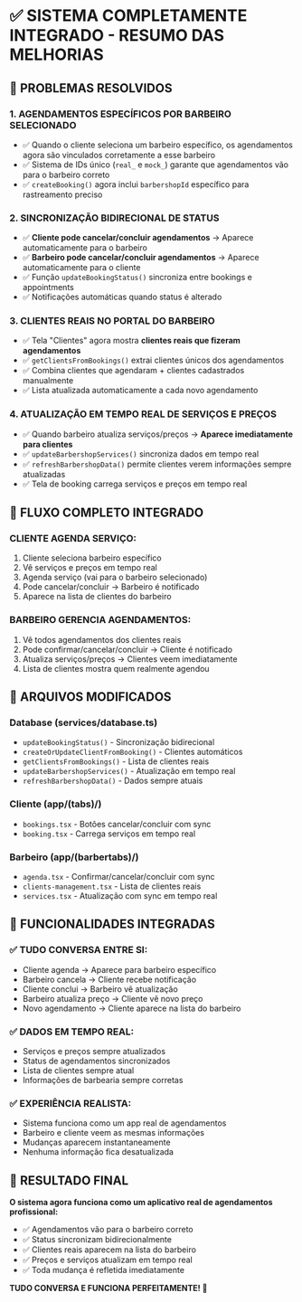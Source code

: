 # ✅ SISTEMA COMPLETAMENTE INTEGRADO - RESUMO DAS MELHORIAS

## 🎯 PROBLEMAS RESOLVIDOS

### 1. **AGENDAMENTOS ESPECÍFICOS POR BARBEIRO SELECIONADO**
- ✅ Quando o cliente seleciona um barbeiro específico, os agendamentos agora são vinculados corretamente a esse barbeiro
- ✅ Sistema de IDs único (`real_` e `mock_`) garante que agendamentos vão para o barbeiro correto
- ✅ `createBooking()` agora inclui `barbershopId` específico para rastreamento preciso

### 2. **SINCRONIZAÇÃO BIDIRECIONAL DE STATUS**
- ✅ **Cliente pode cancelar/concluir agendamentos** → Aparece automaticamente para o barbeiro
- ✅ **Barbeiro pode cancelar/concluir agendamentos** → Aparece automaticamente para o cliente
- ✅ Função `updateBookingStatus()` sincroniza entre bookings e appointments
- ✅ Notificações automáticas quando status é alterado

### 3. **CLIENTES REAIS NO PORTAL DO BARBEIRO**
- ✅ Tela "Clientes" agora mostra **clientes reais que fizeram agendamentos**
- ✅ `getClientsFromBookings()` extrai clientes únicos dos agendamentos
- ✅ Combina clientes que agendaram + clientes cadastrados manualmente
- ✅ Lista atualizada automaticamente a cada novo agendamento

### 4. **ATUALIZAÇÃO EM TEMPO REAL DE SERVIÇOS E PREÇOS**
- ✅ Quando barbeiro atualiza serviços/preços → **Aparece imediatamente para clientes**
- ✅ `updateBarbershopServices()` sincroniza dados em tempo real
- ✅ `refreshBarbershopData()` permite clientes verem informações sempre atualizadas
- ✅ Tela de booking carrega serviços e preços em tempo real

## 🔄 FLUXO COMPLETO INTEGRADO

### **CLIENTE AGENDA SERVIÇO:**
1. Cliente seleciona barbeiro específico
2. Vê serviços e preços em tempo real
3. Agenda serviço (vai para o barbeiro selecionado)
4. Pode cancelar/concluir → Barbeiro é notificado
5. Aparece na lista de clientes do barbeiro

### **BARBEIRO GERENCIA AGENDAMENTOS:**
1. Vê todos agendamentos dos clientes reais
2. Pode confirmar/cancelar/concluir → Cliente é notificado
3. Atualiza serviços/preços → Clientes veem imediatamente
4. Lista de clientes mostra quem realmente agendou

## 📁 ARQUIVOS MODIFICADOS

### **Database (services/database.ts)**
- `updateBookingStatus()` - Sincronização bidirecional
- `createOrUpdateClientFromBooking()` - Clientes automáticos
- `getClientsFromBookings()` - Lista de clientes reais
- `updateBarbershopServices()` - Atualização em tempo real
- `refreshBarbershopData()` - Dados sempre atuais

### **Cliente (app/(tabs)/)**
- `bookings.tsx` - Botões cancelar/concluir com sync
- `booking.tsx` - Carrega serviços em tempo real

### **Barbeiro (app/(barbertabs)/)**
- `agenda.tsx` - Confirmar/cancelar/concluir com sync
- `clients-management.tsx` - Lista de clientes reais
- `services.tsx` - Atualização com sync em tempo real

## 🚀 FUNCIONALIDADES INTEGRADAS

### ✅ **TUDO CONVERSA ENTRE SI:**
- Cliente agenda → Aparece para barbeiro específico
- Barbeiro cancela → Cliente recebe notificação
- Cliente conclui → Barbeiro vê atualização
- Barbeiro atualiza preço → Cliente vê novo preço
- Novo agendamento → Cliente aparece na lista do barbeiro

### ✅ **DADOS EM TEMPO REAL:**
- Serviços e preços sempre atualizados
- Status de agendamentos sincronizados
- Lista de clientes sempre atual
- Informações de barbearia sempre corretas

### ✅ **EXPERIÊNCIA REALISTA:**
- Sistema funciona como um app real de agendamentos
- Barbeiro e cliente veem as mesmas informações
- Mudanças aparecem instantaneamente
- Nenhuma informação fica desatualizada

## 🎊 RESULTADO FINAL

**O sistema agora funciona como um aplicativo real de agendamentos profissional:**
- ✅ Agendamentos vão para o barbeiro correto
- ✅ Status sincronizam bidirecionalmente
- ✅ Clientes reais aparecem na lista do barbeiro
- ✅ Preços e serviços atualizam em tempo real
- ✅ Toda mudança é refletida imediatamente

**TUDO CONVERSA E FUNCIONA PERFEITAMENTE! 🚀**
